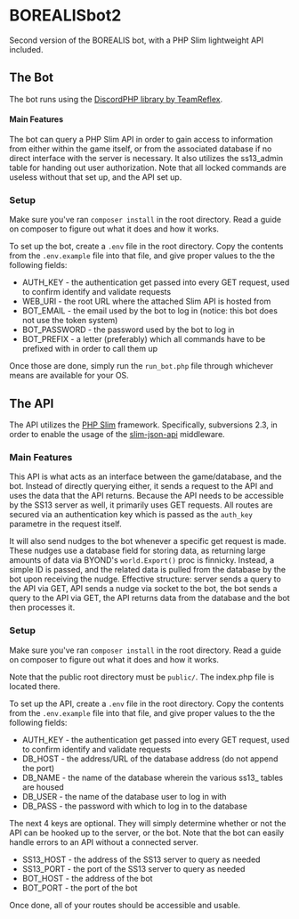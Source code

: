 # BOREALISbot2
Second version of the BOREALIS bot, with a PHP Slim lightweight API included.

## The Bot
The bot runs using the [DiscordPHP library by TeamReflex](https://github.com/teamreflex/DiscordPHP).

#### Main Features
The bot can query a PHP Slim API in order to gain access to information from either within the game itself, or from the associated database if no direct interface with the server is necessary.
It also utilizes the ss13_admin table for handing out user authorization. Note that all locked commands are useless without that set up, and the API set up.

### Setup
Make sure you've ran `composer install` in the root directory. Read a guide on composer to figure out what it does and how it works.

To set up the bot, create a `.env` file in the root directory. Copy the contents from the `.env.example` file into that file, and give proper values to the the following fields:
* AUTH_KEY - the authentication get passed into every GET request, used to confirm identify and validate requests
* WEB_URI - the root URL where the attached Slim API is hosted from
* BOT_EMAIL - the email used by the bot to log in (notice: this bot does not use the token system)
* BOT_PASSWORD - the password used by the bot to log in
* BOT_PREFIX - a letter (preferably) which all commands have to be prefixed with in order to call them up

Once those are done, simply run the `run_bot.php` file through whichever means are available for your OS.

## The API
The API utilizes the [PHP Slim](http://www.slimframework.com/) framework. Specifically, subversions 2.3, in order to enable the usage of the [slim-json-api](https://github.com/entomb/slim-json-api) middleware.

### Main Features
This API is what acts as an interface between the game/database, and the bot. Instead of directly querying either, it sends a request to the API and uses the data that the API returns. Because the API needs to be accessible by the SS13 server as well, it primarily uses GET requests. All routes are secured via an authentication key which is passed as the `auth_key` parametre in the request itself.

It will also send nudges to the bot whenever a specific get request is made. These nudges use a database field for storing data, as returning large amounts of data via BYOND's `world.Export()` proc is finnicky. Instead, a simple ID is passed, and the related data is pulled from the database by the bot upon receiving the nudge. Effective structure: server sends a query to the API via GET, API sends a nudge via socket to the bot, the bot sends a query to the API via GET, the API returns data from the database and the bot then processes it.

### Setup
Make sure you've ran `composer install` in the root directory. Read a guide on composer to figure out what it does and how it works.

Note that the public root directory must be `public/`. The index.php file is located there.

To set up the API, create a `.env` file in the root directory. Copy the contents from the `.env.example` file into that file, and give proper values to the the following fields:
* AUTH_KEY - the authentication get passed into every GET request, used to confirm identify and validate requests
* DB_HOST - the address/URL of the database address (do not append the port)
* DB\_NAME - the name of the database wherein the various ss13\_ tables are housed
* DB_USER - the name of the database user to log in with
* DB_PASS - the password with which to log in to the database

The next 4 keys are optional. They will simply determine whether or not the API can be hooked up to the server, or the bot. Note that the bot can easily handle errors to an API without a connected server.
* SS13_HOST - the address of the SS13 server to query as needed
* SS13_PORT - the port of the SS13 server to query as needed
* BOT_HOST - the address of the bot
* BOT_PORT - the port of the bot

Once done, all of your routes should be accessible and usable.
